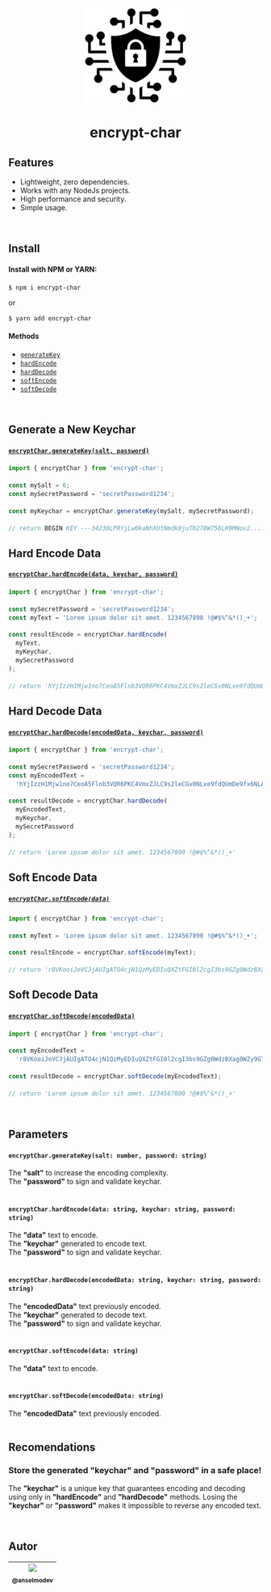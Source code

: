 <p align="center">
  <img src="./encrypt-icon.jpg" alt="Data encryption and decryption tool" title="Data encryption and decryption tool" width="200" />
</p>

<h1 align="center">encrypt-char</h1>

## Features

- Lightweight, zero dependencies.
- Works with any NodeJs projects.
- High performance and security.
- Simple usage.

<br>

## Install

#### Install with NPM or YARN:

```shell script
$ npm i encrypt-char
```

or

```shell script
$ yarn add encrypt-char
```

#### Methods

- [`generateKey`](#generate-a-new-keychar)
- [`hardEncode`](#hard-encode-data)
- [`hardDecode`](#hard-decode-data)
- [`softEncode`](#soft-encode-data)
- [`softDecode`](#soft-decode-data)

<br />

## Generate a New Keychar

#### [`encryptChar.generateKey(salt, password)`](#encryptchargeneratekeysalt-number-password-string)

```js
import { encryptChar } from 'encrypt-char';

const mySalt = 6;
const mySecretPassword = 'secretPassword1234';

const myKeychar = encryptChar.generateKey(mySalt, mySecretPassword);

// return BEGIN KEY ---34230LPRYjLw0kaNhXUtNmdk0juT0278W756LH9MNox2....--- END KEY
```

## Hard Encode Data

#### [`encryptChar.hardEncode(data, keychar, password)`](#encryptcharhardencodedata-string-keychar-string-password-string)

```js
import { encryptChar } from 'encrypt-char';

const mySecretPassword = 'secretPassword1234';
const myText = 'Lorem ipsum dolor sit amet. 1234567890 !@#$%^&*()_+';

const resultEncode = encryptChar.hardEncode(
  myText,
  myKeychar,
  mySecretPassword
);

// return 'hYjIzzH1Mjw1no7CeoA5Flnb3VQR6PKC4VmxZJLC9s2leCGv0NLxe9fdQUmDe9fx6NLA'
```

## Hard Decode Data

#### [`encryptChar.hardDecode(encodedData, keychar, password)`](#encryptcharharddecodeencodeddata-string-keychar-string-password-string)

```js
import { encryptChar } from 'encrypt-char';

const mySecretPassword = 'secretPassword1234';
const myEncodedText =
  'hYjIzzH1Mjw1no7CeoA5Flnb3VQR6PKC4VmxZJLC9s2leCGv0NLxe9fdQUmDe9fx6NLA';

const resultDecode = encryptChar.hardDecode(
  myEncodedText,
  myKeychar,
  mySecretPassword
);

// return 'Lorem ipsum dolor sit amet. 1234567890 !@#$%^&*()_+'
```

## Soft Encode Data

##### [`encryptChar.softEncode(data)`](#encryptcharsoftencodedata-string)

```js
import { encryptChar } from 'encrypt-char';

const myText = 'Lorem ipsum dolor sit amet. 1234567890 !@#$%^&*()_+';

const resultEncode = encryptChar.softEncode(myText);

// return 'r8VKooiJeVCJjAUIgATO4cjN1QzMyEDIuQXZtFGI0l2cgI3bs9GZg0WdzBXag0WZy9GT'
```

## Soft Decode Data

#### [`encryptChar.softDecode(encodedData)`](#encryptcharsoftdecodeencodeddata-string)

```js
import { encryptChar } from 'encrypt-char';

const myEncodedText =
  'r8VKooiJeVCJjAUIgATO4cjN1QzMyEDIuQXZtFGI0l2cgI3bs9GZg0WdzBXag0WZy9GT';

const resultDecode = encryptChar.softDecode(myEncodedText);

// return 'Lorem ipsum dolor sit amet. 1234567890 !@#$%^&*()_+'
```

<br />

## Parameters

#### `encryptChar.generateKey(salt: number, password: string)`

The <b>"salt"</b> to increase the encoding complexity. <br>
The <b>"password"</b> to sign and validate keychar. <br><br>

#### `encryptChar.hardEncode(data: string, keychar: string, password: string)`

The <b>"data"</b> text to encode. <br>
The <b>"keychar"</b> generated to encode text. <br>
The <b>"password"</b> to sign and validate keychar. <br><br>

#### `encryptChar.hardDecode(encodedData: string, keychar: string, password: string)`

The <b>"encodedData"</b> text previously encoded. <br>
The <b>"keychar"</b> generated to decode text. <br>
The <b>"password"</b> to sign and validate keychar. <br><br>

#### `encryptChar.softEncode(data: string)`

The <b>"data"</b> text to encode. <br><br>

#### `encryptChar.softDecode(encodedData: string)`

The <b>"encodedData"</b> text previously encoded. <br><br>

## Recomendations

### Store the generated <b>"keychar"</b> and <b>"password"</b> in a safe place! <br>

The <b>"keychar"</b> is a unique key that guarantees encoding and decoding using only in  <b>"hardEncode"</b> and <b>"hardDecode"</b> methods.
Losing the <b>"keychar"</b> or <b>"password"</b> makes it impossible to reverse any encoded text.

<br>

## Autor

| [<img src="https://avatars2.githubusercontent.com/u/14978874?v=3&s=115"><br><sub>@anselmodev</sub>](https://github.com/anselmodev) |
| :--------------------------------------------------------------------------------------------------------------------------------: |

